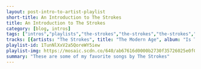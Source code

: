 ```yaml
---
layout: post-intro-to-artist-playlist
short-title: An Introduction to The Strokes
title: An Introduction to The Strokes
category: [blog, intros]
tags: ["intros","playlists","the-strokes","the-strokes","the-strokes","the-strokes","the-strokes","the-strokes","the-strokes","the-strokes","the-strokes","the-strokes","the-strokes","the-strokes","the-strokes","the-strokes","the-strokes","the-strokes","the-strokes","the-strokes","the-strokes","the-strokes","the-strokes","the-strokes","the-strokes","the-strokes","the-strokes","the-strokes","the-strokes","julian-casablancas","julian-casablancas"]
tracks: [{artists: "The Strokes", title: "The Modern Age", album: "Is This It"},{artists: "The Strokes", title: "Soma", album: "Is This It"},{artists: "The Strokes", title: "Barely Legal", album: "Is This It"},{artists: "The Strokes", title: "Someday", album: "Is This It"},{artists: "The Strokes", title: "Last Nite", album: "Is This It"},{artists: "The Strokes", title: "Hard To Explain", album: "Is This It"},{artists: "The Strokes", title: "When It Started", album: "Is This It"},{artists: "The Strokes", title: "Trying Your Luck", album: "Is This It"},{artists: "The Strokes", title: "Take It Or Leave It", album: "Is This It"},{artists: "The Strokes", title: "Reptilia", album: "Room On Fire"},{artists: "The Strokes", title: "12:51", album: "Room On Fire"},{artists: "The Strokes", title: "Between Love & Hate", album: "Room On Fire"},{artists: "The Strokes", title: "Under Control", album: "Room On Fire"},{artists: "The Strokes", title: "The End Has No End", album: "Room On Fire"},{artists: "The Strokes", title: "I Can't Win", album: "Room On Fire"},{artists: "The Strokes", title: "Juicebox", album: "First Impressions Of Earth"},{artists: "The Strokes", title: "Heart In a Cage", album: "First Impressions Of Earth"},{artists: "The Strokes", title: "Razorblade", album: "First Impressions Of Earth"},{artists: "The Strokes", title: "Under Cover of Darkness", album: "Angles"},{artists: "The Strokes", title: "Taken for a Fool", album: "Angles"},{artists: "The Strokes", title: "Gratisfaction", album: "Angles"},{artists: "The Strokes", title: "Metabolism", album: "Angles"},{artists: "The Strokes", title: "The Adults Are Talking", album: "The New Abnormal"},{artists: "The Strokes", title: "Bad Decisions", album: "The New Abnormal"},{artists: "The Strokes", title: "Brooklyn Bridge To Chorus", album: "The New Abnormal"},{artists: "The Strokes", title: "At The Door", album: "The New Abnormal"},{artists: "The Strokes", title: "Why Are Sundays So Depressing", album: "The New Abnormal"},{artists: "Julian Casablancas", title: "Out of the Blue", album: "Phrazes For The Young"},{artists: "Julian Casablancas", title: "11th Dimension", album: "Phrazes For The Young"}]
playlist-id: 1TunNlXxV2a5QoreWY5iew
playlist-img: https://mosaic.scdn.co/640/ab67616d0000b2730f35726025e0f025da4c688fab67616d0000b27313f2466b83507515291acce4ab67616d0000b273397d02cfe1aab2923f9d1697ab67616d0000b2736898a982ff3c6049ba52586c
summary: "These are some of my favorite songs by The Strokes"
---
```

